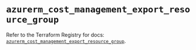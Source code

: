 # `azurerm_cost_management_export_resource_group`

Refer to the Terraform Registry for docs: [`azurerm_cost_management_export_resource_group`](https://registry.terraform.io/providers/hashicorp/azurerm/2.99.0/docs/resources/cost_management_export_resource_group).

